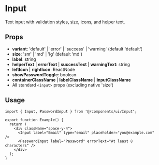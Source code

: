 # Input

Text input with validation styles, size, icons, and helper text.

## Props

- **variant**: 'default' | 'error' | 'success' | 'warning' (default 'default')
- **size**: 'sm' | 'md' | 'lg' (default 'md')
- **label**: string
- **helperText** | **errorText** | **successText** | **warningText**: string
- **leftIcon** | **rightIcon**: ReactNode
- **showPasswordToggle**: boolean
- **containerClassName** | **labelClassName** | **inputClassName**
- All standard `<input>` props (excluding native 'size')

## Usage

```tsx
import { Input, PasswordInput } from '@/components/ui/Input';

export function Example() {
  return (
    <div className="space-y-4">
      <Input label="Email" type="email" placeholder="you@example.com" />
      <PasswordInput label="Password" errorText="At least 8 characters" />
    </div>
  );
}
```
